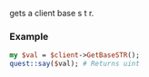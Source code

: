 gets a client base s t r.
### Example

```perl
my $val = $client->GetBaseSTR();
quest::say($val); # Returns uint
```